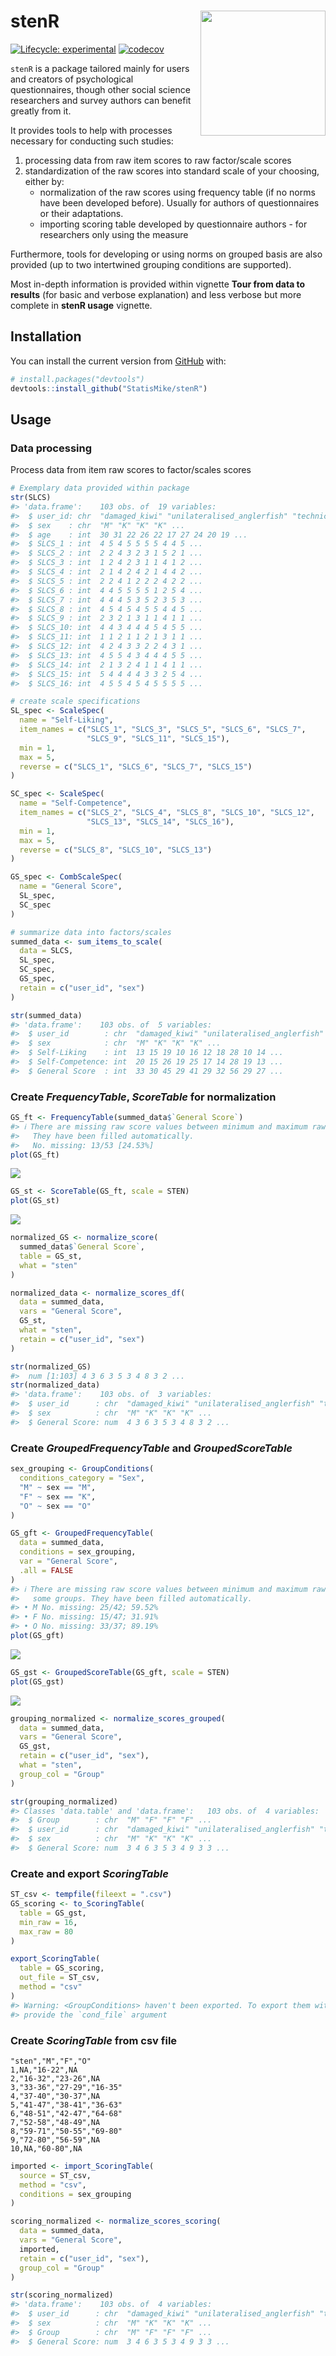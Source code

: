 
<!-- README.md is generated from README.Rmd. Please edit that file -->

# stenR <img src='man/figures/logo.png' align="right" width="200" style="float:right; width:200px !important;"/>

<!-- badges: start -->

[![Lifecycle:
experimental](https://img.shields.io/badge/lifecycle-experimental-blue.svg)](https://lifecycle.r-lib.org/articles/stages.html#experimental)
[![codecov](https://codecov.io/gh/StatisMike/stenR/branch/master/graph/badge.svg?token=H62VR1J454)](https://app.codecov.io/gh/StatisMike/stenR)
<!-- badges: end -->

`stenR` is a package tailored mainly for users and creators of
psychological questionnaires, though other social science researchers
and survey authors can benefit greatly from it.

It provides tools to help with processes necessary for conducting such
studies:

1.  processing data from raw item scores to raw factor/scale scores
2.  standardization of the raw scores into standard scale of your
    choosing, either by:
    -   normalization of the raw scores using frequency table (if no
        norms have been developed before). Usually for authors of
        questionnaires or their adaptations.
    -   importing scoring table developed by questionnaire authors - for
        researchers only using the measure

Furthermore, tools for developing or using norms on grouped basis are
also provided (up to two intertwined grouping conditions are supported).

Most in-depth information is provided within vignette **Tour from data
to results** (for basic and verbose explanation) and less verbose but
more complete in **stenR usage** vignette.

## Installation

You can install the current version from [GitHub](https://github.com/)
with:

``` r
# install.packages("devtools")
devtools::install_github("StatisMike/stenR")
```

## Usage

### Data processing

Process data from item raw scores to factor/scales scores

``` r
# Exemplary data provided within package
str(SLCS)
#> 'data.frame':    103 obs. of  19 variables:
#>  $ user_id: chr  "damaged_kiwi" "unilateralised_anglerfish" "technical_anemonecrab" "temperate_americancurl" ...
#>  $ sex    : chr  "M" "K" "K" "K" ...
#>  $ age    : int  30 31 22 26 22 17 27 24 20 19 ...
#>  $ SLCS_1 : int  4 5 4 5 5 5 5 4 4 5 ...
#>  $ SLCS_2 : int  2 2 4 3 2 3 1 5 2 1 ...
#>  $ SLCS_3 : int  1 2 4 2 3 1 1 4 1 2 ...
#>  $ SLCS_4 : int  2 1 4 2 4 2 1 4 4 2 ...
#>  $ SLCS_5 : int  2 2 4 1 2 2 2 4 2 2 ...
#>  $ SLCS_6 : int  4 4 5 5 5 5 1 2 5 4 ...
#>  $ SLCS_7 : int  4 4 4 5 3 5 2 3 5 3 ...
#>  $ SLCS_8 : int  4 5 4 5 4 5 5 4 4 5 ...
#>  $ SLCS_9 : int  2 3 2 1 3 1 1 4 1 1 ...
#>  $ SLCS_10: int  4 4 3 4 4 4 5 4 5 5 ...
#>  $ SLCS_11: int  1 1 2 1 1 2 1 3 1 1 ...
#>  $ SLCS_12: int  4 2 4 3 3 2 2 4 3 1 ...
#>  $ SLCS_13: int  4 5 5 4 3 4 4 4 5 5 ...
#>  $ SLCS_14: int  2 1 3 2 4 1 1 4 1 1 ...
#>  $ SLCS_15: int  5 4 4 4 4 3 3 2 5 4 ...
#>  $ SLCS_16: int  4 5 5 4 5 4 5 5 5 5 ...

# create scale specifications
SL_spec <- ScaleSpec(
  name = "Self-Liking",
  item_names = c("SLCS_1", "SLCS_3", "SLCS_5", "SLCS_6", "SLCS_7", 
                 "SLCS_9", "SLCS_11", "SLCS_15"),
  min = 1,
  max = 5,
  reverse = c("SLCS_1", "SLCS_6", "SLCS_7", "SLCS_15")
)

SC_spec <- ScaleSpec(
  name = "Self-Competence",
  item_names = c("SLCS_2", "SLCS_4", "SLCS_8", "SLCS_10", "SLCS_12",
                 "SLCS_13", "SLCS_14", "SLCS_16"),
  min = 1,
  max = 5,
  reverse = c("SLCS_8", "SLCS_10", "SLCS_13")
)

GS_spec <- CombScaleSpec(
  name = "General Score",
  SL_spec,
  SC_spec
)

# summarize data into factors/scales
summed_data <- sum_items_to_scale(
  data = SLCS,
  SL_spec,
  SC_spec,
  GS_spec,
  retain = c("user_id", "sex")
)

str(summed_data)
#> 'data.frame':    103 obs. of  5 variables:
#>  $ user_id        : chr  "damaged_kiwi" "unilateralised_anglerfish" "technical_anemonecrab" "temperate_americancurl" ...
#>  $ sex            : chr  "M" "K" "K" "K" ...
#>  $ Self-Liking    : int  13 15 19 10 16 12 18 28 10 14 ...
#>  $ Self-Competence: int  20 15 26 19 25 17 14 28 19 13 ...
#>  $ General Score  : int  33 30 45 29 41 29 32 56 29 27 ...
```

### Create *FrequencyTable*, *ScoreTable* for normalization

``` r
GS_ft <- FrequencyTable(summed_data$`General Score`)
#> ℹ There are missing raw score values between minimum and maximum raw scores.
#>   They have been filled automatically.
#>   No. missing: 13/53 [24.53%]
plot(GS_ft)
```

![](man/figures/README-ungrouped_FT-1.png)<!-- -->

``` r
GS_st <- ScoreTable(GS_ft, scale = STEN)
plot(GS_st)
```

![](man/figures/README-ungrouped_FT-2.png)<!-- -->

``` r
normalized_GS <- normalize_score(
  summed_data$`General Score`,
  table = GS_st,
  what = "sten"
)

normalized_data <- normalize_scores_df(
  data = summed_data,
  vars = "General Score",
  GS_st,
  what = "sten",
  retain = c("user_id", "sex")
)

str(normalized_GS)
#>  num [1:103] 4 3 6 3 5 3 4 8 3 2 ...
str(normalized_data)
#> 'data.frame':    103 obs. of  3 variables:
#>  $ user_id      : chr  "damaged_kiwi" "unilateralised_anglerfish" "technical_anemonecrab" "temperate_americancurl" ...
#>  $ sex          : chr  "M" "K" "K" "K" ...
#>  $ General Score: num  4 3 6 3 5 3 4 8 3 2 ...
```

### Create *GroupedFrequencyTable* and *GroupedScoreTable*

``` r
sex_grouping <- GroupConditions(
  conditions_category = "Sex",
  "M" ~ sex == "M",
  "F" ~ sex == "K",
  "O" ~ sex == "O"
)

GS_gft <- GroupedFrequencyTable(
  data = summed_data,
  conditions = sex_grouping,
  var = "General Score",
  .all = FALSE
)
#> ℹ There are missing raw score values between minimum and maximum raw scores for
#>   some groups. They have been filled automatically.
#> • M No. missing: 25/42; 59.52%
#> • F No. missing: 15/47; 31.91%
#> • O No. missing: 33/37; 89.19%
plot(GS_gft)
```

![](man/figures/README-grouped_tables-1.png)<!-- -->

``` r
GS_gst <- GroupedScoreTable(GS_gft, scale = STEN)
plot(GS_gst)
```

![](man/figures/README-grouped_tables-2.png)<!-- -->

``` r
grouping_normalized <- normalize_scores_grouped(
  data = summed_data,
  vars = "General Score",
  GS_gst,
  retain = c("user_id", "sex"),
  what = "sten",
  group_col = "Group"
)

str(grouping_normalized)
#> Classes 'data.table' and 'data.frame':   103 obs. of  4 variables:
#>  $ Group        : chr  "M" "F" "F" "F" ...
#>  $ user_id      : chr  "damaged_kiwi" "unilateralised_anglerfish" "technical_anemonecrab" "temperate_americancurl" ...
#>  $ sex          : chr  "M" "K" "K" "K" ...
#>  $ General Score: num  3 4 6 3 5 3 4 9 3 3 ...
```

### Create and export *ScoringTable*

``` r
ST_csv <- tempfile(fileext = ".csv")
GS_scoring <- to_ScoringTable(
  table = GS_gst,
  min_raw = 16,
  max_raw = 80
)

export_ScoringTable(
  table = GS_scoring,
  out_file = ST_csv,
  method = "csv"
)
#> Warning: <GroupConditions> haven't been exported. To export them with csv method, please
#> provide the `cond_file` argument
```

### Create *ScoringTable* from **csv** file

``` csv
"sten","M","F","O"
1,NA,"16-22",NA
2,"16-32","23-26",NA
3,"33-36","27-29","16-35"
4,"37-40","30-37",NA
5,"41-47","38-41","36-63"
6,"48-51","42-47","64-68"
7,"52-58","48-49",NA
8,"59-71","50-55","69-80"
9,"72-80","56-59",NA
10,NA,"60-80",NA
```

``` r
imported <- import_ScoringTable(
  source = ST_csv,
  method = "csv",
  conditions = sex_grouping
)

scoring_normalized <- normalize_scores_scoring(
  data = summed_data,
  vars = "General Score",
  imported,
  retain = c("user_id", "sex"),
  group_col = "Group"
)

str(scoring_normalized)
#> 'data.frame':    103 obs. of  4 variables:
#>  $ user_id      : chr  "damaged_kiwi" "unilateralised_anglerfish" "technical_anemonecrab" "temperate_americancurl" ...
#>  $ sex          : chr  "M" "K" "K" "K" ...
#>  $ Group        : chr  "M" "F" "F" "F" ...
#>  $ General Score: num  3 4 6 3 5 3 4 9 3 3 ...
```
